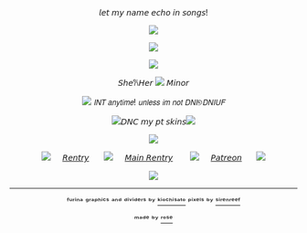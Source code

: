 <div align="center">
𝘭𝘦𝘵 𝘮𝘺 𝘯𝘢𝘮𝘦 𝘦𝘤𝘩𝘰 𝘪𝘯 𝘴𝘰𝘯𝘨𝘴!

![](https://64.media.tumblr.com/07b1e64777e49e88d4707a54a4410628/b24d97067eec2c9c-a0/s1280x1920/7c19a645ef8bee43fccb2467418c324c950bd51c.pnj)

![](https://64.media.tumblr.com/f6a980692417e96b140f172f6c8faaa2/b24d97067eec2c9c-bb/s1280x1920/50a6ec68214505aa81d12b99ca139d6fa0a1d805.gifv)

![](https://64.media.tumblr.com/6fc5710130e36f424ea221f332535472/b24d97067eec2c9c-60/s400x600/d655376b8f7a44d92a9d1f9a87f6342c9b05954c.pnj)

𝘚𝘩𝘦𐙚𝘏𝘦𝘳 ![](https://64.media.tumblr.com/ed76910750cc1a9707097c3a12d49742/334a52adf4ce2435-4c/s75x75_c1/e6e08b6e5484023de387d3f5ebe18d97c18c5102.gifv) 𝘔𝘪𝘯𝘰𝘳

![](https://64.media.tumblr.com/171ee4ad94702e1b6545cfdbb88f4c1a/334a52adf4ce2435-f3/s75x75_c1/9c1eacaec3ab8df3ef007e84943ad8d0f0797639.gifv) 𝘐𝘕𝘛 𝘢𝘯𝘺𝘵𝘪𝘮𝘦! 𝘶𝘯𝘭𝘦𝘴𝘴 𝘪𝘮 𝘯𝘰𝘵 𝘋𝘕𝘐୭𝘋𝘕𝘐𝘜𝘍

![](https://64.media.tumblr.com/fbf8b1776bb7812cf2041430cabdabc1/334a52adf4ce2435-fe/s75x75_c1/5f2f6b8780b450981d3818c260cf2dba83750bfb.gifv)𝘋𝘕𝘊 𝘮𝘺 𝘱𝘵 𝘴𝘬𝘪𝘯𝘴![](https://44.media.tumblr.com/98c7e11119ae22daa13baf3bb5e915e2/334a52adf4ce2435-16/s75x75_c1_f1/a0e527afef4bc5c26d62c09579e221d4355fff37.gifv)

![](https://64.media.tumblr.com/6fc5710130e36f424ea221f332535472/b24d97067eec2c9c-60/s400x600/d655376b8f7a44d92a9d1f9a87f6342c9b05954c.pnj)

![](https://44.media.tumblr.com/abdc7ab34a8deffe74576ee0b13ad298/334a52adf4ce2435-14/s75x75_c1_f1/23a377aa50d184a25fb0df4babdc1d6fa9df4d71.gifv) ㅤ [𝘙𝘦𝘯𝘵𝘳𝘺](https://rentry.co/stellezoya)ㅤㅤ![](https://44.media.tumblr.com/abdc7ab34a8deffe74576ee0b13ad298/334a52adf4ce2435-14/s75x75_c1_f1/23a377aa50d184a25fb0df4babdc1d6fa9df4d71.gifv) ㅤ [𝘔𝘢𝘪𝘯 𝘙𝘦𝘯𝘵𝘳𝘺](https://rentry.co/ZoyaALICE) ㅤㅤ![](https://44.media.tumblr.com/abdc7ab34a8deffe74576ee0b13ad298/334a52adf4ce2435-14/s75x75_c1_f1/23a377aa50d184a25fb0df4babdc1d6fa9df4d71.gifv) ㅤ [𝘗𝘢𝘵𝘳𝘦𝘰𝘯](https://patreon.com/Lumine143)ㅤㅤ![](https://44.media.tumblr.com/abdc7ab34a8deffe74576ee0b13ad298/334a52adf4ce2435-14/s75x75_c1_f1/23a377aa50d184a25fb0df4babdc1d6fa9df4d71.gifv)

![](https://64.media.tumblr.com/06640646d6a9e957703823ec478880d2/b24d97067eec2c9c-45/s100x200/b1fb8d1c240227c04e10daf560f50e19bb41f775.gifv)

---
ᶠᵘʳⁱⁿᵃ ᵍʳᵃᵖʰⁱᶜˢ ᵃⁿᵈ ᵈⁱᵛⁱᵈᵉʳˢ ᵇʸ [ᵏⁱᵒᶜʰⁱˢᵃᵗᵒ](https://www.tumblr.com/kiochisato) ᵖⁱˣᵉˡˢ ᵇʸ [ˢⁱʳᵉⁿʳᵉᵉᶠ](https://www.tumblr.com/sirenreef)

ᵐᵃᵈᵉ ᵇʸ [ʳᵒˢᵉ](https://github.com/FurinaTheFountain)
